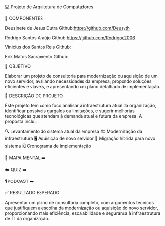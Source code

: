 💻 Projeto de Arquitetura de Computadores 

👥 COMPONENTES

Deusinete de Jesus Dutra
Github:https://github.com/Deusyth

Rodrigo Santos Araújo
Github:https://github.com/Rodrigoo2006

Vinicius dos Santos Reis
Github:

Erik Matos Sacramento
Github:

🎯 OBJETIVO

Elaborar um projeto de consultoria para modernização ou aquisição de um novo servidor, avaliando necessidades da empresa, propondo soluções eficientes e viáveis, e apresentando um plano detalhado de implementação.

📝 DESCRIÇÃO DO PROJETO

Este projeto tem como foco analisar a infraestrutura atual da organização, identificar possíveis gargalos ou limitações, e sugerir melhorias tecnológicas que atendam à demanda atual e futura da empresa. A proposta inclui:

🔍 Levantamento do sistema atual da empresa
🏗️ Modernização da infraestrutura
🖥️ Aquisição de novo servidor
🔄 Migração híbrida para novo sistema
🗓️ Cronograma de implementação

🧠 MAPA MENTAL 
➡️

☁️ QUIZ 
➡️

🎙️PODCAST
➡️

✅ RESULTADO ESPERADO

Apresentar um plano de consultoria completo, com argumentos técnicos que justifiquem a escolha da modernização ou aquisição do novo servidor, proporcionando mais eficiência, escalabilidade e segurança à infraestrutura de TI da organização.
